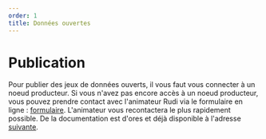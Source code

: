 ```yaml
---
order: 1
title: Données ouvertes
---
```


# Publication
Pour publier des jeux de données ouverts, il vous faut vous connecter à un noeud producteur.
Si vous n'avez pas encore accès à un noeud producteur, vous pouvez prendre contact avec l'animateur Rudi via le formulaire en ligne : [formulaire](https://blog.rudi.bzh/portail-beta-contact/).
L'animateur vous recontactera le plus rapidement possible.
De la documentation est d'ores et déjà disponible à l'adresse [suivante](https://blog.rudi.bzh/yeswiki/?LeNoeudProducteurV23NouvellesFonctionnal).
